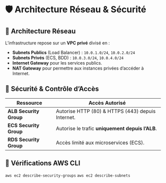 # 🛡️ Architecture Réseau & Sécurité

## 📌 Architecture Réseau
L’infrastructure repose sur un **VPC privé** divisé en :
- **Subnets Publics** (Load Balancer) : `10.0.1.0/24`, `10.0.2.0/24`
- **Subnets Privés** (ECS, BDD) : `10.0.3.0/24`, `10.0.4.0/24`
- **Internet Gateway** pour les services publics.
- **NAT Gateway** pour permettre aux instances privées d’accéder à Internet.

## 🔐 Sécurité & Contrôle d’Accès
| Ressource | Accès Autorisé |
|-----------|---------------|
| **ALB Security Group** | Autorise HTTP (80) & HTTPS (443) depuis Internet. |
| **ECS Security Group** | Autorise le trafic **uniquement depuis l’ALB**. |
| **RDS Security Group** | Accès limité aux microservices (ECS). |

## 🚀 Vérifications AWS CLI
`aws ec2 describe-security-groups`
`aws ec2 describe-subnets`
